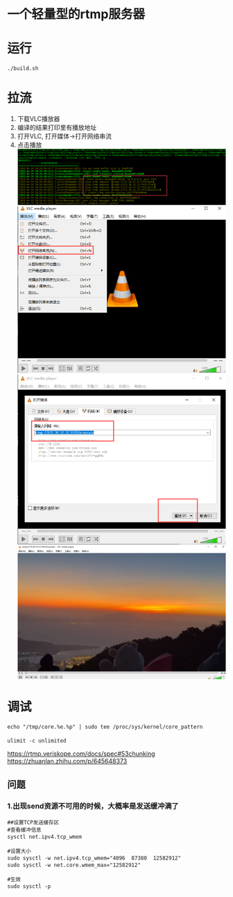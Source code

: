 # 一个轻量型的rtmp服务器
# 运行
```
./build.sh
```

# 拉流
1. 下载VLC播放器
2. 编译的结果打印里有播放地址
3. 打开VLC, 打开媒体->打开网络串流
4. 点击播放
![](./resources/1.png)
![](./resources/2.png)
![](./resources/3.png)
![](./resources/4.png)

# 调试
```
echo "/tmp/core.%e.%p" | sudo tee /proc/sys/kernel/core_pattern

ulimit -c unlimited
```
https://rtmp.veriskope.com/docs/spec#53chunking
https://zhuanlan.zhihu.com/p/645648373


## 问题
### 1.出现send资源不可用的时候，大概率是发送缓冲满了
```
##设置TCP发送缓存区
#查看缓冲信息
sysctl net.ipv4.tcp_wmem

#设置大小
sudo sysctl -w net.ipv4.tcp_wmem="4096  87380  12582912"
sudo sysctl -w net.core.wmem_max="12582912"

#生效
sudo sysctl -p


```
